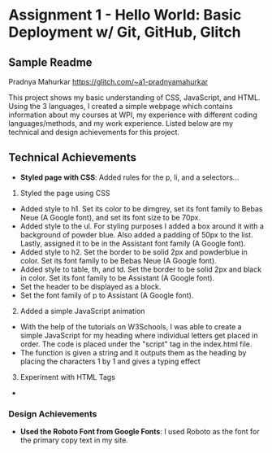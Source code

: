 Assignment 1 - Hello World: Basic Deployment w/ Git, GitHub, Glitch
===

Sample Readme 
---

Pradnya Mahurkar
https://glitch.com/~a1-pradnyamahurkar

This project shows my basic understanding of CSS, JavaScript, and HTML. Using the 3 languages, I created a simple webpage which contains information about my courses at WPI, my experience with different coding languages/methods, and my work experience. Listed below are my technical and design achievements for this project. 

## Technical Achievements
- **Styled page with CSS**: Added rules for the p, li, and a selectors...
1. Styled the page using CSS
  - Added style to h1. Set its color to be dimgrey, set its font family to Bebas Neue (A Google font), and set its font size to be 70px.
  - Added style to the ul. For styling purposes I added a box around it with a background of powder blue. Also added a padding of 50px to the list. Lastly, assigned it to be in the Assistant font family (A Google font).
  - Added style to h2. Set the border to be solid 2px and powderblue in color. Set its font family to be Bebas Neue (A Google font).
  - Added style to table, th, and td. Set the border to be solid 2px and black in color. Set its font family to be Assistant (A Google font).
  - Set the header to be displayed as a block.
  - Set the font family of p to Assistant (A Google font).
2. Added a simple JavaScript animation
  - With the help of the tutorials on W3Schools, I was able to create a simple JavaScript for my heading where individual letters get placed in order. The code is placed under the "script" tag in the index.html file.
  - The function is given a string and it outputs them as the heading by placing the characters 1 by 1 and gives a typing effect
3. Experiment with HTML Tags
  - 
  

### Design Achievements
- **Used the Roboto Font from Google Fonts**: I used Roboto as the font for the primary copy text in my site.


